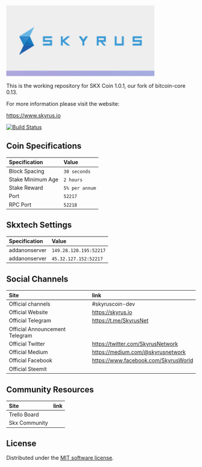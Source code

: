 ![Skyrus](./img/logo-extended.png)

This is the working repository for SKX Coin 1.0.1, our fork of bitcoin-core 0.13.

For more information please visit the website:

https://www.skyrus.io

[![Build Status](https://travis-ci.org/Skyrus/skyrus-core.svg?branch=master)](https://travis-ci.org/Skyrus/skyrus-core)

## Coin Specifications

| Specification | Value |
|:-----------|:-----------|
| Block Spacing | `30 seconds` |
| Stake Minimum Age | `2 hours` |
| Stake Reward | `5% per annum` |
| Port | `52217` |
| RPC Port | `52218` |

## Skxtech Settings

| Specification | Value |
|:-----------|:-----------|
| addanonserver | `149.28.120.195:52217` |
| addanonserver | `45.32.127.152:52217` |

## Social Channels

| Site | link |
|:-----------|:-----------|
| Official channels | #skyruscoin-dev |
| Official Website | https://skyrus.io |
| Official Telegram | https://t.me/SkyrusNet |
| Official Announcement Telegram 
| Official Twitter | https://twitter.com/SkyrusNetwork |
| Official Medium | https://medium.com/@skyrusnetwork |
| Official Facebook | https://www.facebook.com/SkyrusWorld |
| Official Steemit


## Community Resources

| Site | link |
|:-----------|:-----------|
| Trello Board |  |
| Skx Community |  |



License
---------------------
Distributed under the [MIT software license](http://www.opensource.org/licenses/mit-license.php).
